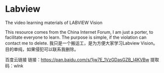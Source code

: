 # Labview
The video learning materials of LABVIEW Vision

This resource comes from the China Internet Forum, I am just a porter, to facilitate everyone to learn.
The purpose is simple, if the violation can contact me to delete.
我只是一个搬运工，是为方便大家学习Labview Vision。目的单纯，如果侵犯可以联系我删除。



百度云链接
链接：https://pan.baidu.com/s/1jw7E_1VzGDasGZB_I4KVBw 
提取码：wlnk
